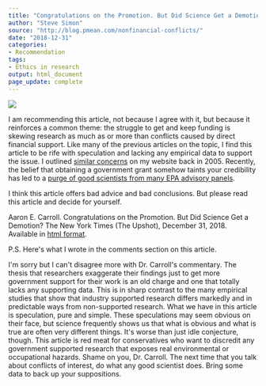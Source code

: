 ```yaml
---
title: "Congratulations on the Promotion. But Did Science Get a Demotion?"
author: "Steve Simon"
source: "http://blog.pmean.com/nonfinancial-conflicts/"
date: "2018-12-31"
categories:
- Recommendation
tags:
- Ethics in research
output: html_document
page_update: complete
---
```


![](http://www.pmean.com/new-images/18/nonfinancial-conflicts01.png)

<!---More--->

I am recommending this article, not because I agree with it, but because it reinforces a common theme: the struggle to get and keep funding is skewing research as much as or more than conflicts caused by direct financial support. Like many of the previous articles on the topic, I find this article to be rife with speculation and lacking any empirical data to support the issue. I outlined [similar concerns][sim3] on my website back in 2005. Recently, the belief that obtaining a government grant somehow taints your credibility has led to a [purge of good scientists from many EPA advisory panels][cor1].

I think this article offers bad advice and bad conclusions. But please read this article and decide for yourself.

Aaron E. Carroll. Congratulations on the Promotion. But Did Science Get a Demotion? The New York Times (The Upshot), December 31, 2018. Available in [html format][car1].

P.S. Here's what I wrote in the comments section on this article.

I'm sorry but I can't disagree more with Dr. Carroll's commentary. The thesis that researchers exaggerate their findings just to get more government support for their work is an old charge and one that totally lacks any supporting data. This is in sharp contrast to the many empirical studies that show that industry supported research differs markedly and in predictable ways from non-supported research. What we have in this article is speculation, pure and simple. These speculations may seem obvious on their face, but science frequently shows us that what is obvious and what is true are often very different things. It's worse than just idle conjecture, though. This article is red meat for conservatives who want to discredit any government supported research that exposes real environmental or occupational hazards. Shame on you, Dr. Carroll. The next time that you talk about conflicts of interest, do what any good scientist does. Bring some data to back up your suppositions.

[sim3]: http://new.pmean.com/intellectual-coi/
[car1]: https://www.nytimes.com/2018/12/31/upshot/congratulations-on-the-promotion-but-did-science-get-a-demotion.html
[cor1]: https://www.science.org/content/article/trump-s-epa-has-blocked-agency-grantees-serving-science-advisory-panels-here-what-it